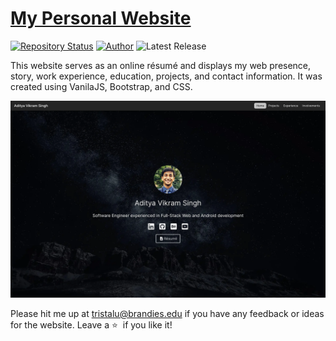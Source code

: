 # <a href="https://tristacc.github.io/" target="_blank">My Personal Website</a>

[![Repository Status](https://img.shields.io/badge/Repository%20Status-Maintained-dark%20green.svg)](https://tristacc.github.io/)
[![Author](https://img.shields.io/badge/Author-Trista%20Lu%20-blue.svg)](https://www.linkedin.com/in/trista-lu-704665181/)
![Latest Release](https://img.shields.io/badge/Latest%20Release-20%20May%202024-yellow.svg)

This website serves as an online résumé and displays my web presence, story, work experience, education, projects, and contact information. It was created using VanilaJS, Bootstrap, and CSS.

![Personal Résume Website](https://raw.githubusercontent.com/AVS1508/AVS1508.github.io/main/website-display.webp)

Please hit me up at [tristalu@brandies.edu](mailto:tristalu@brandies.edu) if you have any feedback or ideas for the website. Leave a :star: &nbsp;if you like it!
